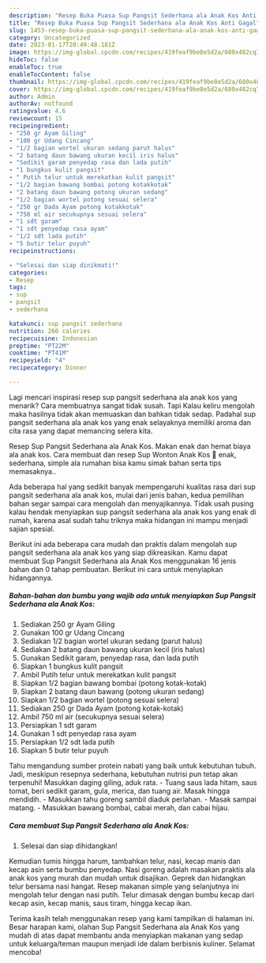 ```yaml
---
description: "Resep Buka Puasa Sup Pangsit Sederhana ala Anak Kos Anti Gagal"
title: "Resep Buka Puasa Sup Pangsit Sederhana ala Anak Kos Anti Gagal"
slug: 1453-resep-buka-puasa-sup-pangsit-sederhana-ala-anak-kos-anti-gagal
category: Uncategorized
date: 2023-01-17T20:49:48.181Z
image: https://img-global.cpcdn.com/recipes/419feaf9be8e5d2a/680x482cq70/sup-pangsit-sederhana-ala-anak-kos-foto-resep-utama.jpg
hideToc: false
enableToc: true
enableTocContent: false
thumbnail: https://img-global.cpcdn.com/recipes/419feaf9be8e5d2a/680x482cq70/sup-pangsit-sederhana-ala-anak-kos-foto-resep-utama.jpg
cover: https://img-global.cpcdn.com/recipes/419feaf9be8e5d2a/680x482cq70/sup-pangsit-sederhana-ala-anak-kos-foto-resep-utama.jpg
author: Admin
authorAv: notfound
ratingvalue: 4.6
reviewcount: 15
recipeingredient:
- "250 gr Ayam Giling"
- "100 gr Udang Cincang"
- "1/2 bagian wortel ukuran sedang parut halus"
- "2 batang daun bawang ukuran kecil iris halus"
- "Sedikit garam penyedap rasa dan lada putih"
- "1 bungkus kulit pangsit"
- " Putih telur untuk merekatkan kulit pangsit"
- "1/2 bagian bawang bombai potong kotakkotak"
- "2 batang daun bawang potong ukuran sedang"
- "1/2 bagian wortel potong sesuai selera"
- "250 gr Dada Ayam potong kotakkotak"
- "750 ml air secukupnya sesuai selera"
- "1 sdt garam"
- "1 sdt penyedap rasa ayam"
- "1/2 sdt lada putih"
- "5 butir telur puyuh"
recipeinstructions:

- "Selesai dan siap dinikmati!"
categories:
- Resep
tags:
- sup
- pangsit
- sederhana

katakunci: sup pangsit sederhana 
nutrition: 260 calories
recipecuisine: Indonesian
preptime: "PT22M"
cooktime: "PT41M"
recipeyield: "4"
recipecategory: Dinner

---
```



Lagi mencari inspirasi resep sup pangsit sederhana ala anak kos yang menarik? Cara membuatnya sangat tidak susah. Tapi Kalau keliru mengolah maka hasilnya tidak akan memuaskan dan bahkan tidak sedap. Padahal sup pangsit sederhana ala anak kos yang enak selayaknya memiliki aroma dan cita rasa yang dapat memancing selera kita.


Resep Sup Pangsit Sederhana ala Anak Kos. Makan enak dan hemat biaya ala anak kos. Cara membuat dan resep Sup Wonton Anak Kos 🍲 enak, sederhana, simple ala rumahan bisa kamu simak bahan serta tips memasaknya..

Ada beberapa hal yang sedikit banyak mempengaruhi kualitas rasa dari sup pangsit sederhana ala anak kos, mulai dari jenis bahan, kedua pemilihan bahan segar sampai cara mengolah dan menyajikannya. Tidak usah pusing kalau hendak menyiapkan sup pangsit sederhana ala anak kos yang enak di rumah, karena asal sudah tahu triknya maka hidangan ini mampu menjadi sajian spesial.


Berikut ini ada beberapa cara mudah dan praktis dalam mengolah sup pangsit sederhana ala anak kos yang siap dikreasikan. Kamu dapat membuat Sup Pangsit Sederhana ala Anak Kos menggunakan 16 jenis bahan dan 0 tahap pembuatan. Berikut ini cara untuk menyiapkan hidangannya.

<!--inarticleads1-->

##### Bahan-bahan dan bumbu yang wajib ada untuk menyiapkan Sup Pangsit Sederhana ala Anak Kos:

1. Sediakan 250 gr Ayam Giling
1. Gunakan 100 gr Udang Cincang
1. Sediakan 1/2 bagian wortel ukuran sedang (parut halus)
1. Sediakan 2 batang daun bawang ukuran kecil (iris halus)
1. Gunakan Sedikit garam, penyedap rasa, dan lada putih
1. Siapkan 1 bungkus kulit pangsit
1. Ambil  Putih telur untuk merekatkan kulit pangsit
1. Siapkan 1/2 bagian bawang bombai (potong kotak-kotak)
1. Siapkan 2 batang daun bawang (potong ukuran sedang)
1. Siapkan 1/2 bagian wortel (potong sesuai selera)
1. Sediakan 250 gr Dada Ayam (potong kotak-kotak)
1. Ambil 750 ml air (secukupnya sesuai selera)
1. Persiapkan 1 sdt garam
1. Gunakan 1 sdt penyedap rasa ayam
1. Persiapkan 1/2 sdt lada putih
1. Siapkan 5 butir telur puyuh


Tahu mengandung sumber protein nabati yang baik untuk kebutuhan tubuh. Jadi, meskipun resepnya sederhana, kebutuhan nutrisi pun tetap akan terpenuhi! Masukkan daging giling, aduk rata. - Tuang saus lada hitam, saus tomat, beri sedikit garam, gula, merica, dan tuang air. Masak hingga mendidih. - Masukkan tahu goreng sambil diaduk perlahan. - Masak sampai matang. - Masukkan bawang bombai, cabai merah, dan cabai hijau. 

<!--inarticleads2-->

##### Cara membuat Sup Pangsit Sederhana ala Anak Kos:


1. Selesai dan siap dihidangkan!

Kemudian tumis hingga harum, tambahkan telur, nasi, kecap manis dan kecap asin serta bumbu penyedap. Nasi goreng adalah masakan praktis ala anak kos yang murah dan mudah untuk disajikan. Geprek dan hidangkan telur bersama nasi hangat. Resep makanan simple yang selanjutnya ini mengolah telur dengan nasi putih. Telur dimasak dengan bumbu kecap dari kecap asin, kecap manis, saus tiram, hingga kecap ikan. 

Terima kasih telah menggunakan resep yang kami tampilkan di halaman ini. Besar harapan kami, olahan Sup Pangsit Sederhana ala Anak Kos yang mudah di atas dapat membantu anda menyiapkan makanan yang sedap untuk keluarga/teman maupun menjadi ide dalam berbisnis kuliner. Selamat mencoba!
